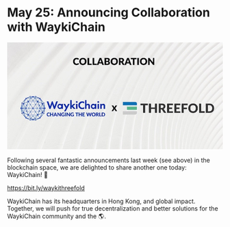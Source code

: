 # May 25: Announcing Collaboration with WaykiChain

![](img/waykichainintro.jpg)

Following several fantastic announcements last week (see above) in the blockchain space, we are delighted to share another one today: WaykiChain! 🤝

https://bit.ly/waykithreefold

WaykiChain has its headquarters in Hong Kong, and global impact. Together, we will push for true decentralization and better solutions for the WaykiChain community and the 🌎.